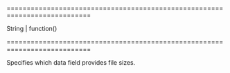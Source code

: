 ===========================================================================
<!--type-->String | function()<!--/type-->
===========================================================================

<!--shortDescription-->
Specifies which data field provides file sizes.
<!--/shortDescription-->

<!--fullDescription-->

<!--/fullDescription-->